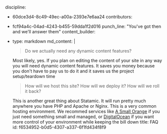 discipline:
  - 60dce3d4-8c49-49ec-a00a-2393e7e6aa24
contributors:
  - fcf94a4c-04ad-4243-b455-59dda1f2d016
punch_line: "You've got then and we'll answer them"
content_builder:
  - 
    type: markdown
    md_content: |
      > Do we actually need any dynamic content features?
      
      Most likely, yes. If you plan on editing the content of your site in any way you will need dynamic content features. It saves you money because you don't have to pay us to do it and it saves us the project setup/teardown time
      
      > How will we host this site? How will we deploy it? How will we roll it back?
      
      This is another great thing about Statamic. It will run pretty much anywhere you have PHP and Apache or Nginx. This is a very common hosting environment. We recommed services like [A Small Orange](https://asmallorange.com/) if you just need something small and managed, or [DigitalOcean](https://www.digitalocean.com/) if you want more control of your environment while keeping the bill down
title: FAQ
id: f6534952-b0d5-4307-a337-6f1fd434f8f9
